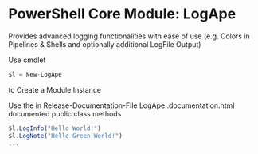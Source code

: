 # PowerShell Core Module: LogApe

Provides advanced logging functionalities with ease of use (e.g. Colors in Pipelines & Shells and optionally additional LogFile Output)

Use cmdlet
```javascript
$l = New-LogApe
```
to Create a Module Instance

Use the in Release-Documentation-File LogApe.<version>.documentation.html documented public class methods
```javascript
$l.LogInfo("Hello World!")
$l.LogNote("Hello Green World!")
...
```
